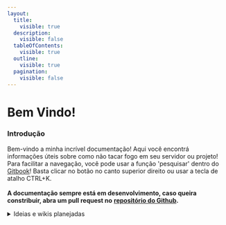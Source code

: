 ```yaml
---
layout:
  title:
    visible: true
  description:
    visible: false
  tableOfContents:
    visible: true
  outline:
    visible: true
  pagination:
    visible: false
---
```


# Bem Vindo!

### Introdução

Bem-vindo a minha incrível documentação! Aqui você encontrá informações úteis sobre como não tacar fogo em seu servidor ou projeto!\
Para facilitar a navegação, você pode usar a função 'pesquisar' dentro do [Gitbook](https://docs.artbenedetti.com/)! Basta clicar no botão no canto superior direito ou usar a tecla de atalho CTRL+K.\
\
**A documentação sempre está em desenvolvimento, caso queira constribuir, abra um pull request no** [**repositório do Github**](https://github.com/Zeptiny/docs)**.**

<details>

<summary>Ideias e wikis planejadas</summary>

* Iniciando servidor em Windows
* Iniciando servidor em Linux
* Diferentes tipos de software de servidor
* Como proteger um servidor de Minecraft
* Usando Wireguard para deixar servidor local público

Configurações básicas planejadas:

* Servidor com mods
* Servidor com plugins
* Servidor híbrido
* Como configurar:\
  \- Geyser\
  \- ViaVersion

<!---->

* Como fazer um miojo com ovo delicioso

</details>

